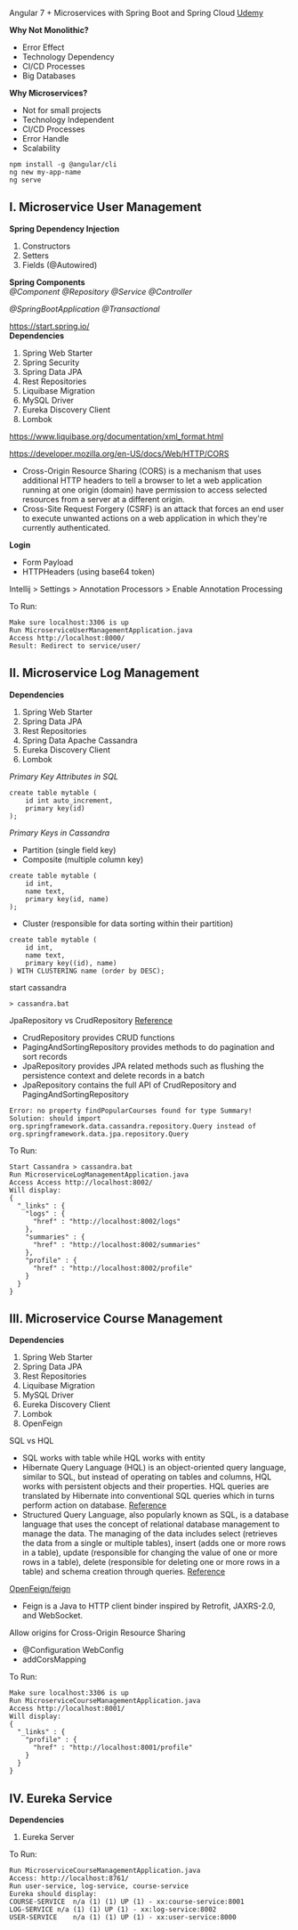 Angular 7 + Microservices with Spring Boot and Spring Cloud
[Udemy](https://www.udemy.com/angular-7-microservices-with-spring-boot-and-spring-cloud/)

**Why Not Monolithic?**
- Error Effect
- Technology Dependency
- CI/CD Processes
- Big Databases

**Why Microservices?**
- Not for small projects
- Technology Independent
- CI/CD Processes
- Error Handle
- Scalability

```
npm install -g @angular/cli
ng new my-app-name
ng serve
```
 
## I. Microservice User Management
  
**Spring Dependency Injection**
1. Constructors
2. Setters
3. Fields (@Autowired)

**Spring Components**  
*@Component @Repository @Service @Controller*

*@SpringBootApplication*
*@Transactional*

https://start.spring.io/  
**Dependencies**
1. Spring Web Starter
2. Spring Security
3. Spring Data JPA
4. Rest Repositories
5. Liquibase Migration
6. MySQL Driver
7. Eureka Discovery Client
8. Lombok

https://www.liquibase.org/documentation/xml_format.html 

https://developer.mozilla.org/en-US/docs/Web/HTTP/CORS

- Cross-Origin Resource Sharing (CORS) is a mechanism that uses additional HTTP headers to tell a browser to let a web application running at one origin (domain) have permission to access selected resources from a server at a different origin.
- Cross-Site Request Forgery (CSRF) is an attack that forces an end user to execute unwanted actions on a web application in which they're currently authenticated. 

**Login**
- Form Payload
- HTTPHeaders (using base64 token)


Intellij > Settings > Annotation Processors > Enable Annotation Processing

To Run:
```
Make sure localhost:3306 is up
Run MicroserviceUserManagementApplication.java
Access http://localhost:8000/
Result: Redirect to service/user/
```

## II. Microservice Log Management
**Dependencies**
1. Spring Web Starter
2. Spring Data JPA
3. Rest Repositories
4. Spring Data Apache Cassandra
5. Eureka Discovery Client
6. Lombok

*Primary Key Attributes in SQL*
```
create table mytable (
	id int auto_increment,
	primary key(id)
);
```

*Primary Keys in Cassandra*
- Partition (single field key)
- Composite (multiple column key)
```
create table mytable (
	id int,
	name text,
	primary key(id, name)
);
```
- Cluster (responsible for data sorting within their partition)
```
create table mytable (
	id int,
	name text,
	primary key((id), name)	
) WITH CLUSTERING name (order by DESC); 
```

start cassandra
```
> cassandra.bat
```

JpaRepository vs CrudRepository [Reference](https://www.baeldung.com/spring-data-repositories)
- CrudRepository provides CRUD functions
- PagingAndSortingRepository provides methods to do pagination and sort records
- JpaRepository provides JPA related methods such as flushing the persistence context and delete records in a batch
- JpaRepository contains the full API of CrudRepository and PagingAndSortingRepository

```
Error: no property findPopularCourses found for type Summary!
Solution: should import org.springframework.data.cassandra.repository.Query instead of org.springframework.data.jpa.repository.Query
```

To Run:
```
Start Cassandra > cassandra.bat
Run MicroserviceLogManagementApplication.java
Access Access http://localhost:8002/
Will display:
{
  "_links" : {
    "logs" : {
      "href" : "http://localhost:8002/logs"
    },
    "summaries" : {
      "href" : "http://localhost:8002/summaries"
    },
    "profile" : {
      "href" : "http://localhost:8002/profile"
    }
  }
}
```


## III. Microservice Course Management
**Dependencies**
1. Spring Web Starter
2. Spring Data JPA
3. Rest Repositories
4. Liquibase Migration
5. MySQL Driver
6. Eureka Discovery Client
7. Lombok
8. OpenFeign

SQL vs HQL
- SQL works with table while HQL works with entity
- Hibernate Query Language (HQL) is an object-oriented query language, similar to SQL, but instead of operating on tables and columns, HQL works with persistent objects and their properties. HQL queries are translated by Hibernate into conventional SQL queries which in turns perform action on database. [Reference](https://www.quora.com/What-are-the-key-differences-between-SQL-Query-and-Hibernate-Query-Language-HQL)
- Structured Query Language, also popularly known as SQL, is a database language that uses the concept of relational database management to manage the data.  The managing of the data includes select (retrieves the data from a single or multiple tables), insert (adds one or more rows in a table), update (responsible for changing the value of one or more rows in a table), delete (responsible for deleting one or more rows in a table) and schema creation through queries. [Reference](http://www.differencebetween.net/technology/software-technology/difference-between-sql-and-hql/)

[OpenFeign/feign](https://github.com/OpenFeign/feign)
- Feign is a Java to HTTP client binder inspired by Retrofit, JAXRS-2.0, and WebSocket.

Allow origins for Cross-Origin Resource Sharing
- @Configuration WebConfig
- addCorsMapping

To Run:
```
Make sure localhost:3306 is up
Run MicroserviceCourseManagementApplication.java
Access http://localhost:8001/
Will display:
{
  "_links" : {
    "profile" : {
      "href" : "http://localhost:8001/profile"
    }
  }
}
```

## IV. Eureka Service
**Dependencies**
1. Eureka Server

To Run:
```
Run MicroserviceCourseManagementApplication.java
Access: http://localhost:8761/
Run user-service, log-service, course-service
Eureka should display:
COURSE-SERVICE	n/a (1)	(1)	UP (1) - xx:course-service:8001
LOG-SERVICE	n/a (1)	(1)	UP (1) - xx:log-service:8002
USER-SERVICE	n/a (1)	(1)	UP (1) - xx:user-service:8000
```
